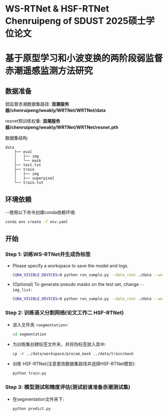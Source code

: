 # WS-RTNet & HSF-RTNet Chenruipeng of SDUST 2025硕士学位论文

# 基于原型学习和小波变换的两阶段弱监督赤潮遥感监测方法研究

## 数据准备

弱监督赤潮数据集路径: **浪潮服务器/chenruipeng/weakly/WRTNet/WRTNet/data**

resnet预训练权重: **浪潮服务器/chenruipeng/weakly/WRTNet/WRTNet/resnet.pth**

数据集结构:

```
data
    ├── eval
    │   ├── img
    │   └── mask
    ├── test.txt
    ├── train
    │   ├── img
    │   ├── superpixel
    └── train.txt
```

## 环境依赖

--使用以下命令创建conda依赖环境:

```bash
conda env create -f env.yaml
```

## 开始

### Step 1: 训练WS-RTNet并生成伪标签

- Please specify a workspace to save the model and logs.

  ```bash
  CUDA_VISIBLE_DEVICES=0 python run_sample.py --data_root ./data --work_space ./data/workspace --log_name sample_train --train_cam_pass True --train_procam_pass True --make_procam_pass True
  ```

- (Optional) To generate pseudo masks on the test set, change ```--img_list```:

  ```bash
  CUDA_VISIBLE_DEVICES=0 python run_sample.py --data_root ./data --work_space ./data/workspace --log_name sample_eval --make_procam_pass False --eval_cam_pass True  --img_list test.txt
  ```

### Step 2: 训练语义分割网络(论文工作二 HSF-RTNet)


- 进入文件夹 ```<segmentation>```:

  ```bash
  cd segmentation
  ```

- 为训练集创建标签文件夹，并将伪标签放入其中:

  ```
  cp -r ../data/workspace/procam_mask ../data/train/mask
  ```

- 训练 HSF-RTNet(注意更改数据集路径并选择HSF-RTNet模型):

  ```bash
  python train.py
  ```

### Step 3: 模型测试和精度评估(测试前请准备赤潮测试集)

- 在segmentation文件夹下:

  ```bash
  python predict.py
  ```
